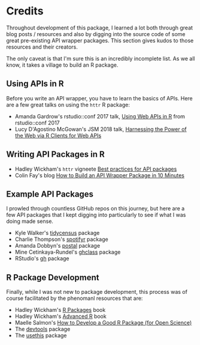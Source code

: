 # Credits

Throughout development of this package, I learned a lot both through great blog posts / resources and also by digging into the source code of some great pre-existing API wrapper packages. This section gives kudos to those resources and their creators.

The only caveat is that I'm sure this is an incredibly incomplete list. As we all know, it takes a village to build an R package.

## Using APIs in R

Before you write an API wrapper, you have to learn the basics of APIs. Here are a few great talks on using the `httr` R package:

- Amanda Gardrow's rstudio::conf 2017 talk, [Using Web APIs in R](https://www.rstudio.com/resources/videos/using-web-apis-from-r/) from rstudio::conf 2017
- Lucy D'Agostino McGowan's JSM 2018 talk, [Harnessing the Power of the Web via R Clients for Web APIs](https://www.lucymcgowan.com/talk/asa_joint_statistical_meeting_2018/) 

## Writing API Packages in R

- Hadley Wickham's `httr` vigneete [Best practices for API packages](https://cran.r-project.org/web/packages/httr/vignettes/api-packages.html)
- Colin Fay's blog [How to Build an API Wrapper Package in 10 Minutes](https://colinfay.me/build-api-wrapper-package-r/)

## Example API Packages

I prowled through countless GitHub repos on this journey, but here are a few API packages that I kept digging into particularly to see if what I was doing made sense.

- Kyle Walker's [tidycensus](https://github.com/walkerke/tidycensus) package
- Charlie Thompson's [spotifyr](https://github.com/charlie86/spotifyr) package
- Amanda Dobbyn's [postal](https://github.com/aedobbyn/postal) package
- Mine Cetinkaya-Rundel's [ghclass](https://github.com/mine-cetinkaya-rundel/ghclass) package
- RStudio's [gh](https://github.com/r-lib/gh) package

## R Package Development

Finally, while I was not new to package development, this process was of course facilitated by the phenomanl resources that are:

- Hadley Wickham's [R Packages](http://r-pkgs.had.co.nz/) book
- Hadley Wickham's [Advanced R](http://adv-r.had.co.nz/) book
- Maelle Salmon's [How to Develop a Good R Package (for Open Science)](https://masalmon.eu/2017/12/11/goodrpackages/)
- The [devtools](https://devtools.r-lib.org/) package
- The [usethis](https://usethis.r-lib.org/) package

